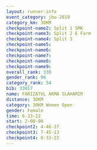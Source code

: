 ```yaml
---
layout: runner-info 
event_category: jbu-2019 
category_km: 30KM 
checkpoint-name2: Split 1 SMK 
checkpoint-name3: Split 2 E Farm 
checkpoint-name4: Split 3 
checkpoint-name5: 
checkpoint-name6: 
checkpoint-name7: 
checkpoint-name8: 
checkpoint-name9: 
overall_rank: 330
gender_rank: 96
category_rank: 54
bib: 33017
name: FARIZATUL AKMA SLAHAMIR
distance: 30KM
category: 30KM Women Open
gender: Female
time: 6-33-22
start: 2-00-00
checkpoint2: 4-46-37
checkpoint3: 7-45-13
checkpoint4: 8-33-22
---
```

